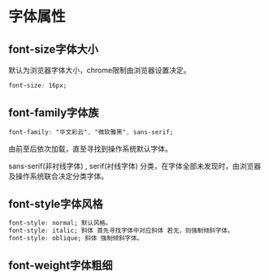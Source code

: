 # 字体属性

## font-size字体大小

默认为浏览器字体大小，chrome限制由浏览器设置决定。

```css
font-size: 16px;
```

## font-family字体族

```css
font-family: "华文彩云", "微软雅黑", sans-serif;
```

由前至后依次加载，直至寻找到操作系统默认字体。

sans-serif(非衬线字体) , serif(衬线字体) 分类，在字体全部未发现时，由浏览器及操作系统联合决定分类字体。

## font-style字体风格

```css
font-style: normal; 默认风格。
font-style: italic; 斜体 首先寻找字体中对应斜体 若无，则强制倾斜字体。
font-style: oblique; 斜体 强制倾斜字体。
```

## font-weight字体粗细
